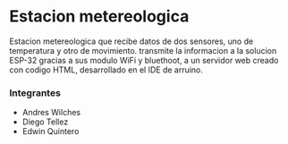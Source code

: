 <h1>Estacion metereologica</h1>
<p>Estacion metereologica que recibe datos de dos sensores, uno de temperatura y otro de movimiento. transmite la informacion a la solucion ESP-32 gracias a sus modulo WiFi
y bluethoot, a un servidor web creado con codigo HTML, desarrollado en el IDE de arruino.</p>
<h3>Integrantes</h3>
<ul>
  <li>Andres Wilches</li>
  <li>Diego Tellez</li>
  <li>Edwin Quintero</li>
</ul>
